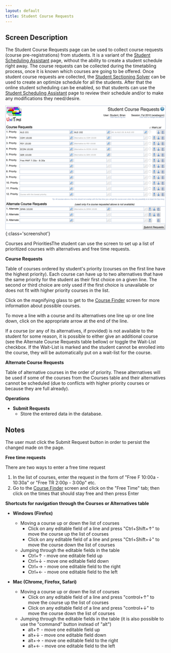 ```yaml
---
layout: default
title: Student Course Requests
---
```



## Screen Description

The Student Course Requests page can be used to collect course requests (course pre-registrations) from students. It is a variant of the [Student Scheduling Assistant](student-scheduling-assistant) page, without the ability to create a student schedule right away. The course requests can be collected during the timetabling process, once it is known which courses are going to be offered. Once student course requests are collected, the [Student Sectioning Solver](student-scheduling-solver) can be used to create an optimize schedule for all the students. After that the online student scheduling can be enabled, so that students can use the [Student Scheduling Assistant](student-scheduling-assistant) page to review their schedule and/or to make any modifications they need/desire.

![Student Course Requests](images/student-course-requests-1.png){:class='screenshot'}

Courses and PrioritiesThe student can use the screen to set up a list of prioritized courses with alternatives and free time requests.

**Course Requests**

Table of courses ordered by student's priority (courses on the first line have the highest priority). Each course can have up to two alternatives that have the same priority for the student as their first choice on a given line. The second or third choice are only used if the first choice is unavailable or does not fit with higher priority courses in the list.

Click on the magnifying glass to get to the [Course Finder](course-finder) screen for more information about possible courses.

To move a line with a course and its alternatives one line up or one line down, click on the appropriate arrow at the end of the line.

If a course (or any of its alternatives, if provided) is not available to the student for some reason, it is possible to either give an additional course (see the Alternate Course Requests table bellow) or toggle the Wait-List checkbox. If the Wait-List is marked and the student cannot be enrolled into the course, they will be automatically put on a wait-list for the course.

**Alternate Course Requests**

Table of alternative courses in the order of priority. These alternatives will be used if some of the courses from the Courses table and their alternatives cannot be scheduled (due to conflicts with higher priority courses or because they are full already).

**Operations**

* **Submit Requests**
	* Store the entered data in the database.

## Notes

The user must click the Submit Request button in order to persist the changed made on the page.

**Free time requests**

There are two ways to enter a free time request

1. In the list of courses, enter the request in the form of "Free F 10:00a - 10:30a" or "Free TR 2:00p - 3:00p" etc.
2. Go to the [Course Finder](course-finder) screen and click on the "Free Time" tab; then click on the times that should stay free and then press Enter

**Shortcuts for navigation through the Courses or Alternatives table**

* **Windows (Firefox)**
	* Moving a course up or down the list of courses
		* Click on any editable field of a line and press "Ctrl+Shift+↑" to move the course up the list of courses 
		* Click on any editable field of a line and press "Ctrl+Shift+↓" to move the course down the list of courses
	* Jumping through the editable fields in the table
		* Ctrl+↑ - move one editable field up
		* Ctrl+↓ - move one editable field down
		* Ctrl+→ - move one editable field to the right
		* Ctrl+← - move one editable field to the left

* **Mac (Chrome, Firefox, Safari)**
	* Moving a course up or down the list of courses
		* Click on any editable field of a line and press "control+↑" to move the course up the list of courses 
		* Click on any editable field of a line and press "control+↓" to move the course down the list of courses
	* Jumping through the editable fields in the table (it is also possible to use the "command" button instead of "alt")
		* alt+↑ - move one editable field up
		* alt+↓ - move one editable field down
		* alt+→ - move one editable field to the right
		* alt+← - move one editable field to the left
